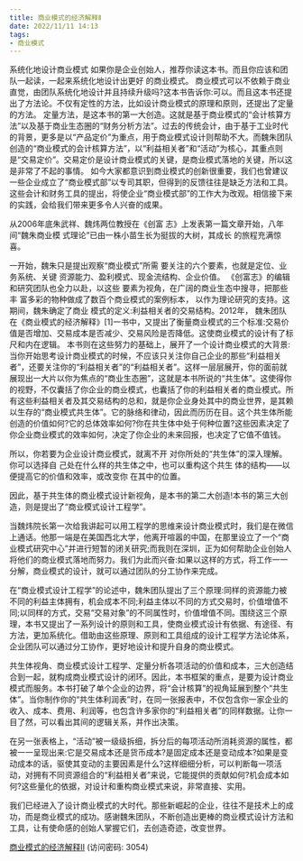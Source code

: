 ```yaml
---
title: 商业模式的经济解释Ⅱ
date: 2022/11/11 14:13
tags:
- 商业模式
---
```

系统化地设计商业模式
  如果你是企业创始人，推荐你读这本书。而且你应该和团队一起读，一起来系统化地设计出更好
的商业模式。
  商业模式可以不依赖于商业直觉，由团队系统化地设计并且持续升级吗?这本书告诉你:可以。而且这本书还提出了方法论。不仅有定性的方法，比如设计商业模式的原理和原则，还提出了定量的方法。
  定量方法，是这本书的第一大创造。这就是基于商业模式的“会计核算方法”以及基于商业生态圈的“财务分析方法”。过去的传统会计，由于基于工业时代的背景，更多是以“产品定价”为重点，用于商业模式设计则帮助不大。而魏朱团队创造的“商业模式的会计核算方法”，以“利益相关者”和“活动”为核心，其重点则是“交易定价”。交易定价是设计商业模式的关键，是商业模式落地的关键，所以这是非常了不起的事情。
  如今大家都意识到商业模式的创新很重要，我们也曾建议一些企业成立了“商业模式部”以专司其职，但得到的反馈往往是缺乏方法和工具。这些会计和财务工具的提出，将使企业“商业模式部”的工作大为改观。相信接下来的实践，会给我们带来更多令人兴奋的成果。
<!-- more -->
  从2006年底朱武祥、魏炜两位教授在《创富 志》上发表第一篇文章开始，八年间“魏朱商业模 式理论”已由一株小苗生长为挺拔的大树，其成长 的旅程充满惊喜。

  一开始，魏朱只是提出观察“商业模式”所需 要关注的六个要素，也就是定位、业务系统、关键 资源能力、盈利模式、现金流结构、企业价值。 《创富志》的编辑和研究团队也全力以赴，以这些 要素为视角，在广阔的商业生态中搜寻，把那些丰 富多彩的物种做成了数百个商业模式的案例标本， 以作为理论研究的支持。这期间，魏朱确定了商业 模式的定义:利益相关者的交易结构。2012年， 魏朱团队在《商业模式的经济解释》[1]一书中，又提出了衡量商业模式的三个标准:交易价值是否增加、交易成本是否减少、交易风险是否降低。这使商业模式的设计有了标尺和内在逻辑。
  本书则在这些努力的基础上，展开了一个设计商业模式的大背景:当你开始思考设计商业模式的时候，不应该只关注你自己企业的那些“利益相关者”，还要关注你的“利益相关者”的“利益相关者”。这样一层层展开，你的面前就展现出一大片以你为焦点的“商业生态圈”，这就是本书所说的“共生体”。这使得你的视野，不仅囊括了你企业的商业模式，也囊括了你的利益相关者的商业模式。所有这些利益相关者及其交易结构的总和，就是你企业身处其中的商业世界，是其赖以生存的“商业模式共生体”。它的脉络和律动，因此而历历在目。这个共生体所能创造的价值如何?它的总体效率如何?你在共生体中处于何种位置?这些因素决定了你企业商业模式的效率如何，决定了你企业的未来回报，也决定了它值不值钱。

  所以，你若要为企业设计商业模式，就离不开 对你所处的“共生体”的深入理解。你可以选择自 己处在什么样的共生体之中，也可以重构这个共生 体的结构——以便提高它的价值和效率，或改变你 在其中的位置。
  
  因此，基于共生体的商业模式设计新视角，是本书的第二大创造!本书的第三大创造，则是提出了“商业模式设计工程学”。

  当魏炜院长第一次给我讲起可以用工程学的思维来设计商业模式时，我们是在微信上通话。他那一端是在美国西北大学，他离开喧嚣的中国，在那里设立了一个“商业模式研究中心”并进行短暂的闭关研究;而我则在深圳，正为如何帮助企业创始人将他们的商业模式落地而努力。我们为此而兴奋:如果以这样的方式，将工作一一分解，商业模式的设计，就可以通过团队的分工协作来完成。

  在“商业模式设计工程学”的论述中，魏朱团队提出了三个原理:同样的资源能力被不同的利益主体拥有，机会成本不同;利益主体以不同的方式交易时，价值增值不同;以同样的方式，交易“交易对象”的不同属性时，价值增值不同。围绕这三个原理，本书又提出了一系列设计的原则和工具，使商业模式设计有依据、有途径、有方法，更加系统化。借助由这些原理、原则和工具组成的设计工程学方法论体系，企业团队可以通过分工协作，更好地设计和提升自身的商业模式。

  共生体视角、商业模式设计工程学、定量分析各项活动的价值和成本，三大创造结合到一起，就构成商业模式设计的闭环。因此，本书框架的重点，是要为设计商业模式而服务。本书打破了单个企业的边界，将“会计核算”的视角延展到整个“共生体”。当你制作你的“共生体利润表”时，在同一张报表中，不仅包含你一家企业的收入、成本、费用、利润等，也包含许多家你的“利益相关者”的同样数据。让你一目了然，可以看出其间的逻辑关系，并作出决策。

  在另一张表格上，“活动”被一级级拆细，拆分后的每项活动所消耗资源的属性，都被一一呈现出来:它是交易成本还是货币成本?是固定成本还是变动成本?如果是变动成本的话，驱使其变动的主要因素是什么?这样细细分析，可以判断每一项活动，对拥有不同资源组合的“利益相关者”来说，它能提供的贡献如何?机会成本如何?这些量化的依据，对设计和重构商业模式来说，非常直接、实用。

  我们已经进入了设计商业模式的大时代。那些新崛起的企业，往往不是技术上的成功，而是商业模式的成功。感谢魏朱团队，不断创造出更棒的商业模式设计方法和工具，让有使命感的创始人掌握它们，去创造奇迹，改变世界。

[商业模式的经济解释Ⅱ](https://url12.ctfile.com/f/3948612-722537519-230051?p=3054)
(访问密码: 3054)

